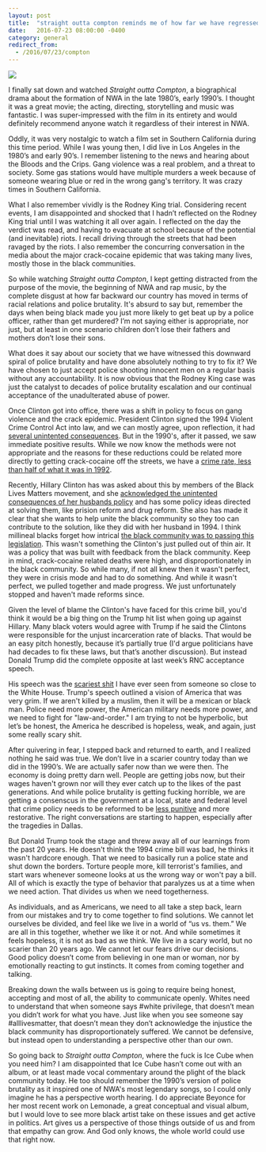 ```yaml
---
layout: post
title:  "straight outta compton reminds me of how far we have regressed"
date:   2016-07-23 08:00:00 -0400
category: general
redirect_from:
  - /2016/07/23/compton
---
```


![](https://upload.wikimedia.org/wikipedia/en/7/7a/Straight_Outta_Compton_poster.jpg)

I finally sat down and watched *Straight outta Compton*, a biographical drama about the formation of NWA in the late 1980’s, early 1990’s. I thought it was a great movie; the acting, directing, storytelling and music was fantastic. I was super-impressed with the film in its entirety and would definitely recommend anyone watch it regardless of their interest in NWA.

Oddly, it was very nostalgic to watch a film set in Southern California during this time period. While I was young then, I did live in Los Angeles in the 1980’s and early 90’s. I remember listening to the news and hearing about the Bloods and the Crips. Gang violence was a real problem, and a threat to society. Some gas stations would have multiple murders a week because of someone wearing blue or red in the wrong gang's territory. It was crazy times in Southern California.

What I also remember vividly is the Rodney King trial. Considering recent events, I am disappointed and shocked that I hadn’t reflected on the Rodney King trial until I was watching it all over again.  I reflected on the day the verdict was read, and having to evacuate at school because of the potential (and inevitable) riots. I recall driving through the streets that had been ravaged by the riots. I also remember the concurring conversation in the media about the major crack-cocaine epidemic that was taking many lives, mostly those in the black communities.

So while watching *Straight outta Compton*, I kept getting distracted from the purpose of the movie, the beginning of NWA and rap music, by the complete disgust at how far backward our country has moved in terms of racial relations and police brutality. It's absurd to say but, remember the days when being black made you just more likely to get beat up by a police officer, rather than get murdered? I’m not saying either is appropriate, nor just, but at least in one scenario children don’t lose their fathers and mothers don’t lose their sons.

What does it say about our society that we have witnessed this downward spiral of police brutality and have done absolutely nothing to try to fix it? We have chosen to just accept police shooting innocent men on a regular basis without any accountability. It is now obvious that the Rodney King case was just the catalyst to decades of police brutality escalation and our continual acceptance of the unadulterated abuse of power.

Once Clinton got into office, there was a shift in policy to focus on gang violence and the crack epidemic. President Clinton signed the 1994 Violent Crime Control Act into law, and we can mostly agree, upon reflection, it had [several unintented consequences](http://www.npr.org/2014/09/12/347736999/20-years-later-major-crime-bill-viewed-as-terrible-mistake). But in the 1990's, after it passed, we saw immediate positive results. While we now know the methods were not appropriate and the reasons for these reductions could be related more directly to getting crack-cocaine off the streets, we have a [crime rate, less than half of what it was in 1992](https://ucr.fbi.gov/crime-in-the-u.s/2011/crime-in-the-u.s.-2011/tables/table-1).

Recently, Hillary Clinton has was asked about this by members of the Black Lives Matters movement, and she [acknowledged the unintented consequences of her husbands policy](http://www.democracynow.org/2015/8/19/watch_full_video_of_hillary_clintons) and has some policy ideas directed at solving them, like prision reform and drug reform. She also has made it clear that she wants to help unite the black community so they too can contribute to the solution, like they did with her husband in 1994. I think millineal blacks forget how intrical [the black community was to passing this legislation](http://www.slate.com/articles/news_and_politics/crime/2016/02/why_many_black_politicians_backed_the_1994_crime_bill_championed_by_the.html). This wasn't something the Clinton's just pulled out of thin air. It was a policy that was built with feedback from the black community. Keep in mind, crack-cocaine related deaths were high, and disproportionately in the black community. So while many, if not all knew then it wasn't perfect, they were in crisis mode and had to do something. And while it wasn't perfect, we pulled together and made progress. We just unfortunately stopped and haven't made reforms since.

Given the level of blame the Clinton's have faced for this crime bill, you'd think it would be a big thing on the Trump hit list when going up against Hillary. Many black voters would agree with Trump if he said the Clintons were responsible for the unjust incarceration rate of blacks. That would be an easy pitch honestly, because it’s partially true (I'd argue politicians have had decades to fix these laws, but that’s another discussion). But instead Donald Trump did the complete opposite at last week’s RNC acceptance speech.

His speech was the [scariest shit](https://www.thenation.com/article/donald-trumps-angry-dark-speech-caps-off-a-disaster-rnc/) I have ever seen from someone so close to the White House. Trump's speech outlined a vision of America that was very grim. If we aren't killed by a muslim, then it will be a mexican or black man. Police need more power, the American military needs more power, and we need to fight for "law-and-order." I am trying to not be hyperbolic, but let’s be honest, the America he described is hopeless, weak, and again, just some really scary shit.

After quivering in fear, I stepped back and returned to earth, and I realized nothing he said was true. We don’t live in a scarier country today than we did in the 1990’s. We are actually safer now than we were then. The economy is doing pretty darn well. People are getting jobs now, but their wages haven't grown nor will they ever catch up to the likes of the past generations. And while police brutality is getting fucking horrible, we are getting a consenscus in the government at a local, state and federal level that crime policy needs to be reformed to be [less punitive](http://www.huffingtonpost.com/entry/federal-justice-reform-poll_us_56be1a95e4b08ffac124f71e) and more restorative. The right conversations are starting to happen, especially after the tragedies in Dallas.

But Donald Trump took the stage and threw away all of our learnings from the past 20 years. He doesn't think the 1994 crime bill was bad, he thinks it wasn't hardcore enough. That we need to basically run a police state and shut down the borders. Torture people more, kill terrorist's families, and start wars whenever someone looks at us the wrong way or won't pay a bill. All of which is exactly the type of behavior that paralyzes us at a time when we need action. That divides us when we need togetherness.

As individuals, and as Americans, we need to all take a step back, learn from our mistakes and try to come together to find solutions. We cannot let ourselves be divided, and feel like we live in a world of “us vs. them.” We are all in this together, whether we like it or not. And while sometimes it feels hopeless, it is not as bad as we think. We live in a scary world, but no scarier than 20 years ago. We cannot let our fears drive our decisions. Good policy doesn’t come from believing in one man or woman, nor by emotionally reacting to gut instincts. It comes from coming together and talking.

Breaking down the walls between us is going to require being honest, accepting and most of all, the ability to communicate openly. Whites need to understand that when someone says #white privilege, that doesn’t mean you didn’t work for what you have. Just like when you see someone say #alllivesmatter, that doesn’t mean they don’t acknowledge the injustice the black community has disproportionately suffered. We cannot be defensive, but instead open to understanding a perspective other than our own.

So going back to *Straight outta Compton*, where the fuck is Ice Cube when you need him? I am disappointed that Ice Cube hasn’t come out with an album, or at least made vocal commentary around the plight of the black community today. He too should remember the 1990’s version of police brutality as it inspired one of NWA's most legendary songs, so I could only imagine he has a perspective worth hearing. I do appreciate Beyonce for her most recent work on Lemonade, a great conceptual and visual album, but I would love to see more black artist take on these issues and get active in politics. Art gives us a perspective of those things outside of us and from that empathy can grow. And God only knows, the whole world could use that right now.

